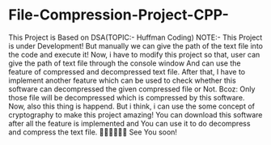 # File-Compression-Project-CPP-

This Project is Based on DSA(TOPIC:- Huffman Coding)
NOTE:- This Project is under Development!
But manually we can give the path of the text file into the code and execute it!
Now, i have to modify this project so that, user can give the path of text file through the console window And can use the feature of compressed and decompressed text file.
After that, I have to implement another feature which can be used to check whether this software can decompressed the given compressed file or Not. Bcoz: Only those file will be decompressed which is compressed by this software. Now, also this thing is happend. But i think, i can use the some concept of cryptography to make this project amazing!
You can download this software after all the feature is implemented and You can use it to do decompress and compress the text file.
🤩🤩🤩🤩🤩🤩 See You soon!
